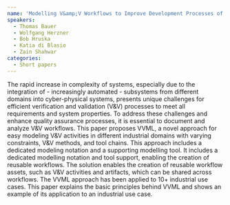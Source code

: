 ```yaml
---
name: 'Modelling V&amp;V Workflows to Improve Development Processes of Software-intensive Systems'
speakers:
  - Thomas Bauer
  - Wolfgang Herzner
  - Bob Hruska
  - Katia di Blasio
  - Zain Shahwar 
categories:
  - Short papers
---
```



The rapid increase in complexity of systems, especially due to the integration of - increasingly automated - subsystems from different domains into cyber-physical systems, presents unique challenges for efficient verification and validation (V&amp;V) processes to meet all requirements and system properties. To address these challenges and enhance quality assurance processes, it is essential to document and analyze V&amp;V workflows. This paper proposes VVML, a novel approach for easy modeling V&amp;V activities in different industrial domains with varying constraints, V&amp;V methods, and tool chains. This approach includes a dedicated modeling notation and a supporting modelling tool. It includes a dedicated modelling notation and tool support, enabling the creation of reusable workflows. The solution enables the creation of reusable workflow assets, such as V&amp;V activities and artifacts, which can be shared across workflows. The VVML approach has been applied to 10+ industrial use cases. This paper explains the basic principles behind VVML and shows an example of its application to an industrial use case.
